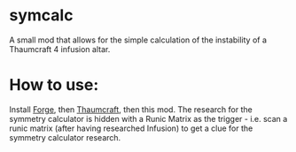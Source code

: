 symcalc
=======

A small mod that allows for the simple calculation of the instability of a Thaumcraft 4 infusion altar.

# How to use:

Install [Forge](http://files.minecraftforge.net/), then [Thaumcraft](http://www.minecraftforum.net/topic/2011841-), then this mod.
The research for the symmetry calculator is hidden with a Runic Matrix as the trigger - i.e. scan a runic matrix (after having researched Infusion) to get a clue for the symmetry calculator research.
